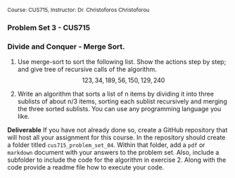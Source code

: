 <div style="font-size:12px">
  <span> Course: CUS715, Instructor: Dr. Christoforos Christoforou</span>
</div>

### Problem Set 3 - CUS715
### Divide and Conquer - Merge Sort.

1. Use merge-sort to sort the following list. Show the actions step by step; and give tree of recursive calls of the algorithm.
  $$ 123, 34, 189, 56,  150, 12 9, 240 $$

2. Write an algorithm that sorts a list of n items by dividing it into three sublists of about n/3 items, sorting each sublist recursively and merging the three sorted sublists. You can use any programming language you like.

**Deliverable**
If you have not already done so, create a GitHub repository that will host all your assignment for this course. In the repository should create a folder titled `cus715_problem_set_04`. Within that folder, add a `pdf` or `markdown` document with your answers to the problem set. Also, include a subfolder to include the code for the algorithm in exercise 2. Along with the code provide a readme file how to execute your code.
